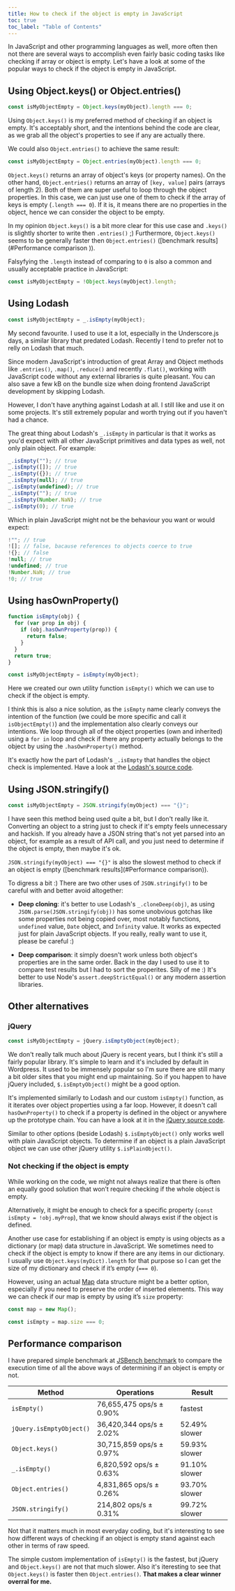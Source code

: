 ```yaml
---
title: How to check if the object is empty in JavaScript
toc: true
toc_label: "Table of Contents"
---
```


In JavaScript and other programming languages as well, more often then not there are several ways to accomplish even fairly basic coding tasks like checking if array or object is empty. Let's have a look at some of the popular ways to check if the object is empty in JavaScript.

## Using Object.keys() or Object.entries()

```javascript
const isMyObjectEmpty = Object.keys(myObject).length === 0;
```

Using `Object.keys()` is my preferred method of checking if an object is empty. It's acceptably short, and the intentions behind the code are clear, as we grab all the object's properties to see if any are actually there.

We could also `Object.entries()` to achieve the same result:

```javascript
const isMyObjectEmpty = Object.entries(myObject).length === 0;
```

`Object.keys()` returns an array of object's keys (or property names). On the other hand, `Object.entries()` returns an array of `[key, value]` pairs (arrays of length 2). Both of them are super useful to loop through the object properties. In this case, we can just use one of them to check if the array of keys is empty (`.length === 0`). If it is, it means there are no properties in the object, hence we can consider the object to be empty.

In my opinion `Object.keys()` is a bit more clear for this use case and `.keys()` is slightly shorter to write then `.entries()` ;) Furthermore, `Object.keys()` seems to be generally faster then `Object.entries()` ([benchmark results](#Performance comparison
)).

Falsyfying the `.length` instead of comparing to `0` is also a common and usually acceptable practice in JavaScript:

```javascript
const isMyObjectEmpty = !Object.keys(myObject).length;
```

## Using Lodash

```javascript
const isMyObjectEmpty = _.isEmpty(myObject);
```

My second favourite. I used to use it a lot, especially in the Underscore.js days, a similar library that predated Lodash. Recently I tend to prefer not to relly on Lodash that much.

Since modern JavaScript's introduction of great Array and Object methods like `.entries()`, `.map()`, `.reduce()` and recently `.flat()`, working with JavaScript code without any external libraries is quite pleasant. You can also save a few kB on the bundle size when doing frontend JavaScript development by skipping Lodash.

However, I don't have anything against Lodash at all. I still like and use it on some projects. It's still extremely popular and worth trying out if you haven't had a chance.

The great thing about Lodash's `_.isEmpty` in particular is that it works as you'd expect with all other JavaScript primitives and data types as well, not only plain object. For example:

```javascript
_.isEmpty(""); // true
_.isEmpty([]); // true
_.isEmpty({}); // true
_.isEmpty(null); // true
_.isEmpty(undefined); // true
_.isEmpty(""); // true
_.isEmpty(Number.NaN); // true
_.isEmpty(0); // true
```

Which in plain JavaScript might not be the behaviour you want or would expect:

```javascript
!""; // true
![]; // false, bacause references to objects coerce to true
!{}; // false
!null; // true
!undefined; // true
!Number.NaN; // true
!0; // true
```

## Using hasOwnProperty()

```javascript
function isEmpty(obj) {
  for (var prop in obj) {
    if (obj.hasOwnProperty(prop)) {
      return false;
    }
  }
  return true;
}

const isMyObjectEmpty = isEmpty(myObject);
```

Here we created our own utility function `isEmpty()` which we can use to check if the object is empty.

I think this is also a nice solution, as the `isEmpty` name clearly conveys the intention of the function (we could be more specific and call it `isObjectEmpty()`) and the implementation also clearly conveys our intentions. We loop through all of the object properties (own and inherited) using a `for in` loop and check if there any property actually belongs to the object by using the `.hasOwnProperty()` method.

It's exactly how the part of Lodash's `_.isEmpty` that handles the object check is implemented. Have a look at the [Lodash's source code](https://github.com/lodash/lodash/blob/4.17.15/lodash.js#L11495-L11500).

## Using JSON.stringify()

```javascript
const isMyObjectEmpty = JSON.stringify(myObject) === "{}";
```

I have seen this method being used quite a bit, but I don't really like it. Converting an object to a string just to check if it's empty feels unnecessary and hackish. If you already have a JSON string that's not yet parsed into an object, for example as a result of API call, and you just need to determine if the object is empty, then maybe it's ok.

`JSON.stringify(myObject) === "{}"` is also the slowest method to check if an object is empty ([benchmark results](#Performance comparison)).

To digress a bit :) There are two other uses of `JSON.stringify()` to be careful with and better avoid altogether:

- **Deep cloning**: it's better to use Lodash's `_.cloneDeep(obj)`, as using `JSON.parse(JSON.stringify(obj))` has some unobvious gotchas like some properties not being copied over, most notably functions, `undefined` value, `Date` object, and `Infinity` value. It works as expected just for plain JavaScript objects. If you really, really want to use it, please be careful :)

- **Deep comparison**: it simply doesn't work unless both object's properties are in the same order. Back in the day I used to use it to compare test results but I had to sort the properites. Silly of me :) It's better to use Node's `assert.deepStrictEqual()` or any modern assertion libraries.

## Other alternatives

### jQuery

```javascript
const isMyObjectEmpty = jQuery.isEmptyObject(myObject);
```

We don't really talk much about jQuery is recent years, but I think it's still a fairly popular library. It's simple to learn and it's included by default in Wordpress. It used to be immensely popular so I'm sure there are still many a bit older sites that you might end up maintaining. So if you happen to have jQuery included, `$.isEmptyObject()` might be a good option.

It's implemented similarly to Lodash and our custom `isEmpty()` function, as it iterates over object properties using a far loop. However, it doesn't call `hasOwnProperty()` to check if a property is defined in the object or anywhere up the prototype chain. You can have a look at it in the [jQuery source code](https://github.com/jquery/jquery/blob/3.x-stable/src/core.js#L239-L246).

Similar to other options (beside Lodash) `$.isEmptyObject()` only works well with plain JavaScript objects. To determine if an object is a plain JavaScript object we can use other jQuery utility `$.isPlainObject()`.

### Not checking if the object is empty

While working on the code, we might not always realize that there is often an equally good solution that won’t require checking if the whole object is empty.

Alternatively, it might be enough to check for a specific property (`const isEmpty = !obj.myProp`), that we know should always exist if the object is defined.

Another use case for establishing if an object is empty is using objects as a dictionary (or map) data structure in JavaScript. We sometimes need to check if the object is empty to know if there are any items in our dictionary. I usually use `Object.keys(myDict).length` for that purpose so I can get the size of my dictionary and check if it’s empty (`=== 0`).

However, using an actual [Map](https://developer.mozilla.org/en-US/docs/Web/JavaScript/Reference/Global_Objects/Map) data structure might be a better option, especially if you need to preserve the order of inserted elements. This way we can check if our map is empty by using it’s `size` property:

```javascript
const map = new Map();

const isEmpty = map.size === 0;
```

## Performance comparison

I have prepared simple benchmark at [JSBench benchmark](https://jsbench.me/7xk9xur7cf/1) to compare the execution time of all the above ways of determining if an object is empty or not.

| Method                   | Operations               | Result        |
| ------------------------ | ------------------------ | ------------- |
| `isEmpty()`              | 76,655,475 ops/s ± 0.90% | fastest       |
| `jQuery.isEmptyObject()` | 36,420,344 ops/s ± 2.02% | 52.49% slower |
| `Object.keys()`          | 30,715,859 ops/s ± 0.97% | 59.93% slower |
| `_.isEmpty()`            | 6,820,592 ops/s ± 0.63%  | 91.10% slower |
| `Object.entries()`       | 4,831,865 ops/s ± 0.26%  | 93.70% slower |
| `JSON.stringify()`       | 214,802 ops/s ± 0.31%    | 99.72% slower |

Not that it matters much in most everyday coding, but it's interesting to see how different ways of checking if an object is empty stand against each other in terms of raw speed.

The simple custom implementation of `isEmpty()` is the fastest, but jQuery and `Object.keys()` are not that much slower. Also it's iteresting to see that `Object.keys()` is faster then `Object.entries()`. **That makes a clear winner overral for me.**
